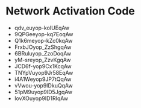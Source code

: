 # Network Activation Code
* qdv_euyop-koIUEqAw
* 9QPGeeyop-kq7EoqAw
* Q1k6meyop-kZc0kqAw
* FrxbJOyop_ZzShgqAw
* 6BRuluyop_ZzoDoqAw
* yM-sreyop_ZzvKgqAw
* JCD6f-yop9Cx1KcqAw
* TNYpVuyop9Jr58EqAw
* i4A1Weyop9JP7tQqAw
* vVwou-yop9IDkuQqAw
* 51pM9uyop9ID5JgqAw
* lovXOuyop9ID1RIqAw
